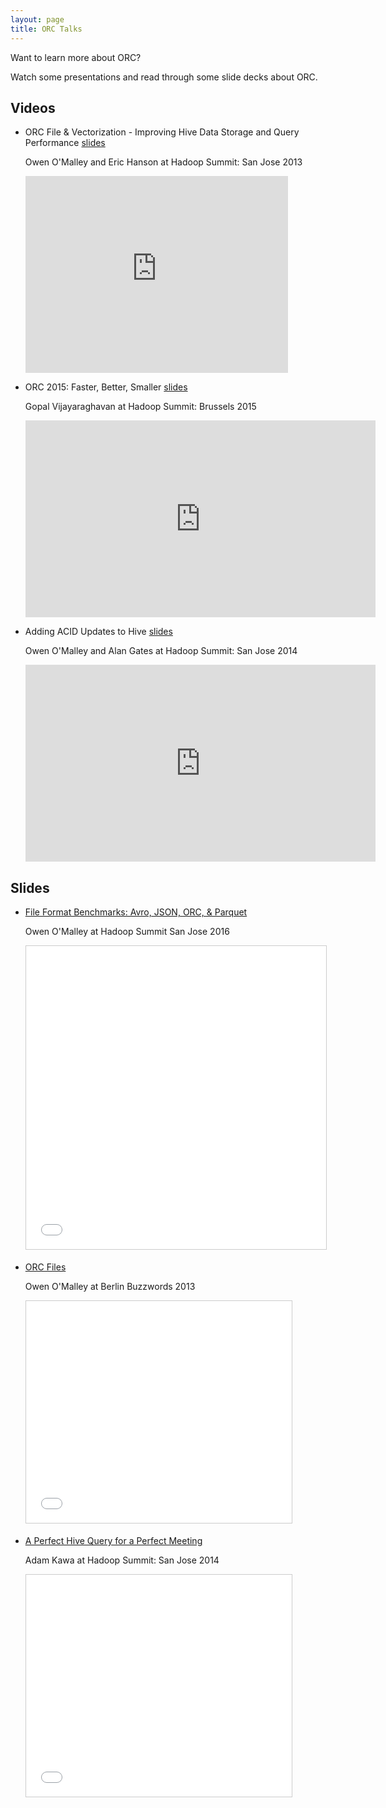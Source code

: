 ```yaml
---
layout: page
title: ORC Talks
---
```


Want to learn more about ORC?

Watch some presentations and read through some slide decks about ORC.

## Videos

* ORC File & Vectorization - Improving Hive Data Storage and Query Performance
  [slides](http://www.slideshare.net/oom65/orc-andvectorizationhadoopsummit)
 
    Owen O'Malley and Eric Hanson at Hadoop Summit: San Jose 2013

    <iframe width="420" height="315"
            src="https://www.youtube.com/embed/GV7vpR7vpjM" frameborder="0"
            allowfullscreen></iframe>

* ORC 2015: Faster, Better, Smaller
  [slides](http://www.slideshare.net/t3rmin4t0r/orc-2015)

    Gopal Vijayaraghavan at Hadoop Summit: Brussels 2015

    <iframe width="560" height="315"
            src="https://www.youtube.com/embed/Jd4lFEK8gCM" frameborder="0"
            allowfullscreen></iframe>

* Adding ACID Updates to Hive
  [slides](http://www.slideshare.net/alanfgates/hive-acidupdatessummitsjc2014)

    Owen O'Malley and Alan Gates at Hadoop Summit: San Jose 2014

    <iframe width="560" height="315"
            src="https://www.youtube.com/embed/_A-GMkIygtU" frameborder="0"
            allowfullscreen></iframe>

## Slides

* [File Format Benchmarks: Avro, JSON, ORC, & Parquet](http://www.slideshare.net/oom65/file-format-benchmarks-avro-json-orc-parquet)

    Owen O'Malley at Hadoop Summit San Jose 2016

    <iframe src="//www.slideshare.net/slideshow/embed_code/key/fSn4xuYXBXGvlx"
    width="595" height="485" frameborder="0" marginwidth="0" marginheight="0"
    scrolling="no" style="border:1px solid #CCC; border-width:1px;
    margin-bottom:5px; max-width: 100%;" allowfullscreen> </iframe>

* [ORC Files](http://www.slideshare.net/oom65/orc-files)

    Owen O'Malley at Berlin Buzzwords 2013

    <iframe src="//www.slideshare.net/slideshow/embed_code/key/nUhPBgqm1xzJCG"
    width="425" height="355" frameborder="0" marginwidth="0" marginheight="0"
    scrolling="no" style="border:1px solid #CCC; border-width:1px;
    margin-bottom:5px; max-width: 100%;" allowfullscreen> </iframe>

* [A Perfect Hive Query for a Perfect Meeting](http://www.slideshare.net/AdamKawa/a-perfect-hive-query-for-a-perfect-meeting-hadoop-summit-2014)

    Adam Kawa at Hadoop Summit: San Jose 2014

    <iframe
    src="//www.slideshare.net/slideshow/embed_code/key/4CLFxVy90yBJ3J"
    width="425" height="355" frameborder="0" marginwidth="0"
    marginheight="0" scrolling="no" style="border:1px solid #CCC;
    border-width:1px; margin-bottom:5px; max-width: 100%;"
    allowfullscreen> </iframe>